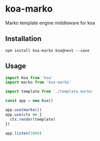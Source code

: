 # koa-marko

Marko template engine middleware for koa

## Installation

```
npm install koa-marko koa@next --save
```

## Usage

```js
import Koa from 'koa'
import marko from 'koa-marko'

import template from './template.marko'

const app = new Koa()

app.use(marko())
app.use(ctx => {
  ctx.render(template)
})

app.listen(3000)
```
